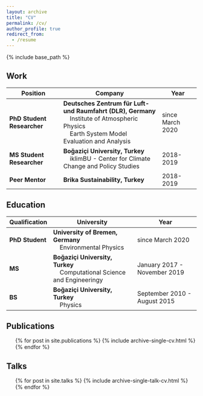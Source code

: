 ```yaml
---
layout: archive
title: "CV"
permalink: /cv/
author_profile: true
redirect_from:
  - /resume
---
```


{% include base_path %}

## Work

| Position |Company | Year |
|-----------|-----------|----------- |
| **PhD Student Researcher** | **Deutsches Zentrum für Luft- und Raumfahrt (DLR), Germany**<br />&nbsp;&nbsp;&nbsp;&nbsp;Institute of Atmospheric Physics<br />&nbsp;&nbsp;&nbsp;&nbsp;Earth System Model Evaluation and Analysis | since March 2020 |
| **MS Student Researcher** | **Boğaziçi University, Turkey**<br />&nbsp;&nbsp;&nbsp;&nbsp;iklimBU - Center for Climate Change and Policy Studies | 2018-2019 |
| **Peer Mentor** | **Brika Sustainability, Turkey** | 2018-2019 |

## Education

| Qualification | University | Year |
| ----------- | ----------- | ----------- |
| **PhD Student** | **University of Bremen, Germany**<br />&nbsp;&nbsp;&nbsp;&nbsp;Environmental Physics | since March 2020 |
| **MS** | **Boğaziçi University, Turkey**<br />&nbsp;&nbsp;&nbsp;&nbsp;Computational Science and Engineeringy | January 2017 - November 2019 |
| **BS** | **Boğaziçi University, Turkey**<br />&nbsp;&nbsp;&nbsp;&nbsp;Physics | September 2010 - August 2015 |


## Publications
  <ul>{% for post in site.publications %}
    {% include archive-single-cv.html %}
  {% endfor %}</ul>
  
## Talks
  <ul>{% for post in site.talks %}
    {% include archive-single-talk-cv.html %}
  {% endfor %}</ul>
